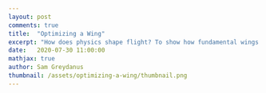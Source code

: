 ```yaml
---
layout: post
comments: true
title:  "Optimizing a Wing"
excerpt: "How does physics shape flight? To show how fundamental wings are, I derive one from scratch by differentiating through a wind tunnel simuation. This my last post in a series about human flight."
date:   2020-07-30 11:00:00
mathjax: true
author: Sam Greydanus
thumbnail: /assets/optimizing-a-wing/thumbnail.png
---
```


<div>
	<style>
		#linkbutton:link, #linkbutton:visited {
		  background-color: rgb(180,180,180);
		  border-radius: 4px;
		  color: white;
		  padding: 6px 0px;
		  width: 150px;
		  text-align: center;
		  text-decoration: none;
		  display: inline-block;
		  text-transform: uppercase;
		  font-size: 13px;
		  margin: 8px;
		}

		#linkbutton:hover, #linkbutton:active {
		  background-color: rgba(160,160,160);
		}

		.playbutton {
		  background-color: rgba(0, 153, 51);
		  /*background-color: rgba(255, 130, 0);*/
		  border-radius: 4px;
		  color: white;
		  padding: 3px 8px;
		  /*width: 60px;*/
		  text-align: center;
		  text-decoration: none;
		  text-transform: uppercase;
		  font-size: 12px;
		  /*display: block;*/
		  /*margin-left: auto;*/
		  margin: 8px 0px;
		  margin-right: auto;
		  min-width:80px;
		}
	</style>
</div>


<div class="imgcap_noborder" style="display: block; margin-left: auto; margin-right: auto; text-align:left; width:70%" >
    <img alt="" src="/assets/optimizing-a-wing/wing_shape.png" onclick="toggleWingShape()" width="300px" id="wingShapeImage" />
    <img alt="" src="/assets/optimizing-a-wing/wing_flow.png" onclick="toggleWingFlow()" width="300px" id="wingFlowImage" />
	<div class="thecap" style="text-align:left"><b>Figure 1:</b> We simulate a wind tunnel, place a rectangular occlusion in it, and then use gradient descent to turn it into a wing. <p style="color:grey; display:inline;">[The images above are videos. Click them to pause or play.]</p></div>
</div>

<div style="display: block; margin-left: auto; margin-right: auto; width:100%; text-align:center;">
	<a href="" id="linkbutton" target="_blank">Read the paper</a>
	<a href="https://colab.research.google.com/drive/1RTsSyr7B3THKVGp_44Oyh7rxBriOHzJ7" id="linkbutton" target="_blank">Run in browser</a>
	<a href="https://github.com/greydanus/optimize_wing" id="linkbutton" target="_blank">Get the code</a>
</div>

Legos are a wonderful meta-toy in that they represent the potential for a near-infinite number of toys depending on how you assemble them. Each brick has structure. But each brick is only interesting to the extent that it can combine with other bricks to form new and more complex structures. So in order to enjoy Legos, you have to figure out how they fit together and come up with a clever way of making the particular toy you have in mind. The open-ended design of Lego bricks lets you build nearly anything you want and this ends up being incredibly satisfying.

As an adult, I find myself appreciating the same things in the physical world that I appreciated in Legos when I was younger. The beauty of the physical world is its simplicity. It’s a special kind of simplicity that, like Lego bricks, allows intricate structures to form on many levels. You see this everywhere you look in nature, across all scales of space and time. In the fractal design of a seashell or the intricate polities of a coral. In the convection of a teacup or the circulation of the atmosphere. And it’s this simple structure that determines the shape and behavior of even the most complicated flying machines.

To see this more clearly, we are going to start from the basic physical laws of airflow and use them to derive the shape of a wing.[^fn1] Since we’re using so few assumptions, the wing shape we come up with will be as fundamental as the physics of the air that swirls around it. This is pretty fundamental. In fact, if an alien species started building flying machines on another planet, my guess is that they would converge on a similar shape.

### Navier-Stokes

We will begin this journey with the [Navier-Stokes equation](https://www.britannica.com/science/Navier-Stokes-equation), which sums up pretty much everything we know about fluid dynamics. It describes how tiny fluid parcels interact with their neighbors. The process of solving fluid dynamics problems comes down to writing out this equation and then deciding which terms we can safely ignore. In our case, we’d like to simulate the flow of air through a wind tunnel so that we can evaluate various wing shapes. Since the pressure differences across a wind tunnel are small, one of the first assumptions we can make is that the air is incompressible. This lets us use the [incompressible form](https://en.wikipedia.org/wiki/Navier%E2%80%93Stokes_equations#Incompressible_flow) of the Navier-Stokes equation:


<span id="longEqnWithSmallScript_A" style="display:block; margin-left:auto;margin-right:auto;text-align:center;">
$$
\underbrace{\frac{\partial \mathbf{u}}{\partial t}}_{\text{velocity update}} ~=~ - \underbrace{(\mathbf{u} \cdot \nabla)\mathbf{u}}_{\text{self-advection}} ~+~ \underbrace{\nu \nabla^2 \mathbf{u}}_{\text{viscous diffusion}} \\
~+~ \underbrace{f}_{\text{velocity $\uparrow$ due to forces}}
$$
</span>
<span id="longEqnWithLargeScript_A" style="display:block; margin-left:auto;margin-right:auto;text-align:center;">
$$
\underbrace{\frac{\partial \mathbf{u}}{\partial t}}_{\text{velocity update}} ~=~ - \underbrace{(\mathbf{u} \cdot \nabla)\mathbf{u}}_{\text{self-advection}} ~+~ \underbrace{\nu \nabla^2 \mathbf{u}}_{\text{viscous diffusion}} ~+~ \underbrace{f}_{\text{velocity $\uparrow$ due to forces}}
$$
</span>

Another term we can ignore is viscous diffusion. Viscous diffusion describes how fluid parcels distribute their momenta due to "sticky" interactions with their neighbors. We would say that a fluid with high viscosity is "thick": common examples include molasses and motor oil. Even though air is much "thinner", viscous interactions still cause a layer of slow-moving air to form along the surface of an airplane wing. However, we can ignore this boundary layer because its contribution to the aerodynamics of the wing is small compared to that of self-advection.

 The final term we can ignore is the forces term, as there will be no external forces on the air once it enters the tunnel. And so we are left with but a hair of the original Navier-Stokes hairball:

$$
\underbrace{\frac{\partial \mathbf{u}}{\partial t}}_{\text{velocity update}} = \underbrace{- (\mathbf{u} \cdot \nabla)\mathbf{u}}_{\text{self-advection ("velocity follows itself")}}
$$

This simple expression describes the effects that really dominate wind tunnel physics. It tells us that _the change in velocity over time is due to the fact that velocity follows itself._

So the entire simulation comes down to two simple rules:
<ul>
	<li>
		• Rule 1: Velocity follows itself <div id="advection_info_toggle" onclick="hideShowAdvection()" style="cursor: pointer;display:inline">(+)</div>
		<ul>
		<div id="advection_info" style="display: none;"><i>The technical term for this effect is <b>self-advection</b>. Advection is when a field, say, of smoke, is moved around by the velocity of a fluid. Self-advection is a special case where the field in question is a velocity field. In principle, a self-advection step is as simple as moving the velocity field according to “x1 = v0*delta_t + x0” at every point on the grid. We can simulate advection over time by repeating this over and over again – this is called Euler integration. The problem with Euler integration is that when you do it on a grid, small numerical errors can accumulate into big ones. There's a related approach called Backward Euler integration which mitigates these errors. In Backward Euler, we use the final velocity rather than the initial velocity to perform advection: the update becomes "x1 = v1*delta_t + x0" instead. Page 8 of <a href="https://drive.google.com/file/d/1upKFdtnM0xcTVxNsPHI1KCvmcanAJheL/view?usp=sharing">this paper</a> gives an intuition for why this is a good idea.</i></div>
		</ul>
	</li>
	<li>
		<!-- <b>Rule 1: Velocity follows itself</b> -->
		• Rule 2: Volume is conserved <div id="projection_info_toggle" onclick="hideShowProjection()" style="cursor: pointer;display:inline">(+)</div>
		<ul>
		<div id="projection_info" style="display: none;"><i>This rule comes from our "incompressibility" assumption. The process of enforcing it is called <b>projection</b>. Since volume is conserved, fluid parcels can only move into positions that their neighbors have recently vacated. This puts a strong constraint on our simulation's velocity field: it needs to be "volume-conserving" or "incompressible". Fortunately, Helmholtz’s theorem tells us that any vector field can be decomposed into an incompressible field and a gradient field, as shown here (taken from <a href="https://drive.google.com/file/d/1upKFdtnM0xcTVxNsPHI1KCvmcanAJheL/view?usp=sharing">this paper</a>):
			<div class="imgcap_noborder" style="display: block; margin-left: auto; margin-right: auto; width:70%">
				<img src="/assets/optimizing-a-wing/decomposition.png" style="width:100%">
			</div>
		One way to make our velocity field incompressible is to find the gradient field and subtract it from the original field, effectively projecting our velocity field onto a volume-conserving manifold. We can solve for the gradient field by using a few iterations of the <a href="https://en.wikipedia.org/wiki/Gauss%E2%80%93Seidel_method">Gauss-Seidel method</a> to solve <a href="https://en.wikipedia.org/wiki/Poisson%27s_equation">Poisson's equation</a>.</i>
		</div>
		</ul>
	</li>
</ul>

### Representing the Wing

<div>
<div style="display:inline">Now that we’ve simplified wind tunnel physics as much as possible, it's time to talk about how to add a wing shape. The wing is an internal boundary, or “occlusion” of the flow. A good way to represent an occlusion is with a mask of zeros and ones. But since the goal of our wind tunnel is to try out different wing shapes, we need our wing to be continuously deformable. So let's allow our mask to take on continuous values between zero and one. Now our wing is semi-permeable in proportion to its mask values.</div> <div id="filter_info_toggle" onclick="hideShowFilter()" style="cursor: pointer;display:inline">(+)</div>
</div>


<div id="filter_info" style="display: none;"><i><b>A note on filtering.</b> In practice, the wing is still not quite continuously deformable. Big differences in the mask at neighboring grid points can lead to sharp boundary conditions and non-physical airflows around the mask. One way to reduce this effect is to apply a Gaussian filter to the flow around the edge of the mask so as to prevent these grid-level pathologies. This same technique is used to avoid grid-scale artifacts in <a href="https://doi.org/10.1007/s00158-010-0594-7">topology optimization</a>, <a href="https://web.stanford.edu/group/ctr/ResBriefs03/gullbrand.pdf">large</a> <a href="https://doi.org/10.1063/1.3485774">eddy simulations</a>, and <a href="https://graphics.stanford.edu/courses/cs468-03-fall/Papers/Levin_MovingLeastSquares.pdf">3D graphics</a>.</i></div>

<div class="imgcap" style="display: block; margin-left: auto; margin-right: auto; width:99.9%">
  <div style="width:19.5%; min-width:150px; display: inline-block; vertical-align: top;">
    <img src="/assets/optimizing-a-wing/mask/mask_0.00.png" style="width:100%">
    <div style="text-align: left;">Mask = 0.0</div>
  </div>
    <div style="width:19.5%; min-width:150px; display: inline-block; vertical-align: top;">
    <img src="/assets/optimizing-a-wing/mask/mask_0.05.png" style="width:100%">
    <div style="text-align: left;">Mask = 0.05</div>
  </div>
    <div style="width:19.5%; min-width:150px; display: inline-block; vertical-align: top;">
    <img src="/assets/optimizing-a-wing/mask/mask_0.12.png" style="width:100%">
    <div style="text-align: left;">Mask = 0.12</div>
  </div>
  <div style="width:19.5%; min-width:150px; display: inline-block; vertical-align: top;">
    <img src="/assets/optimizing-a-wing/mask/mask_0.50.png" style="width:100%">
    <div style="text-align: left;">Mask = 0.5</div>
  </div>
  <div style="width:19.5%; min-width:150px; display: inline-block; vertical-align: top;">
    <img src="/assets/optimizing-a-wing/mask/mask_1.00.png" style="width:100%">
    <div style="text-align: left;">Mask = 1.0</div>
  </div>
</div>

We have succeeded in simulating a wind tunnel in just about 100 lines of code.[^fn2] Now let's use it to optimize a wing. There are many qualities that one could look for in a good wing, but let’s begin with the most straightforward: we want it to convert horizontal air velocity into upward force as efficiently as possible. We can measure this ability using something called the lift-drag ratio, where "lift" measures the wing's upward force and "drag" measures the wing's efficiency. Since "change in downward airflow" in the tunnel is proportional to the upward force on the wing, we can use it as a proxy for lift. Likewise, "change in rightward airflow" is a good proxy for drag.

$$
\begin{align}
    \frac{\text{lift}}{\text{drag}} &= \frac{\text{change in downward airflow}}{-\text{change in rightward airflow}}\\
    &= \frac{ -\big ( v_y(t)-v_y(0) \big )}{-\big ( v_x(t)-v_x(0) \big )}\\
    &= \frac{ v_y(t)-v_y(0) }{ v_x(t)-v_x(0)}
\end{align}
$$

### Optimization

<div>
<div style="display:inline">At this point, we have identified physical constraints and an objective. In the big picture, our goal is to change the wing mask so as to increase its overall lift-drag ratio as much as possible. The way to do this is to follow the gradient of the objective with respect to the wing shape. Luckily for us, there is a clever tool called Autograd which can compute that gradient analytically. Once we have the gradient, all we have to do is take incremental steps in that direction until we don’t see additional improvements. When this process of gradient ascent is over, we can hope to see a wing.</div> <div id="autograd_info_toggle" onclick="hideShowAutograd()" style="cursor: pointer;display:inline">(+)</div>
</div>

<div id="autograd_info" style="display: none;"><i><b>A note on Autograd.</b> Amazingly, every mathematical operation we've described so far – from the wing masking operation to the advection and projection functions, to the lift-drag ratio – is differentiable. This is why we can use Autograd to compute the analytic gradient. Autograd uses <a href="https://en.wikipedia.org/wiki/Automatic_differentiation">automatic differentiation</a>, closely related to the <a href="http://www.dolfin-adjoint.org/en/latest/documentation/maths/2-problem.html">adjoint method</a>, to propagate gradient information backwards through the simulation until it reaches the parameters of the wing mask. We can do all of this in a one-line function transformation: <code>grad_fn = autograd.value_and_grad(get_lift_drag_ratio)</code>.</i></div>

So let’s review. Our goal is to simulate a wind tunnel and use it to derive a wing shape. We began by writing down the general Navier-Stokes equation and eliminating irrelevant terms: all of them but self-advection. Next, we figured out how to put a continuously-deformable occlusion in the center of the tunnel. Finally, we wrote down an equation for what a good wing should do and discussed how to optimize it. Now it is time to put everything together in about 200 lines of code and run the optimization to see what we get…

<div class="imgcap_noborder" style="display: block; margin-left: auto; margin-right: auto; width:40%; min-width: 300px">
	<img alt="" src="/assets/optimizing-a-wing/wing.png" onclick="toggleBasicWing()" id="basicWing" />
	<p style="color:grey; display:inline;">[Click to pause or play.]</p>
</div>

Sure enough, we get a beautiful little wing 😊. Of all possible shapes, this is the very best one for creating efficient lift in our wind tunnel. This wing is definitely a toy solution since our simulation is coarse and not especially accurate. However, with a few simple improvements, we’d be able to design a real airplane wing this way.

We’d just need to:
1. Simulate in 3D instead of 2D
2. Use a mesh parameterization instead of a grid
3. Make the flow laminar and compressible

Aside from these improvements, the overall principle is much the same.[^fn14] In both cases, we write down some words and symbols, turn them into code, and use the code to shape our wing. The fact that we can do all of this without ever building a physical wing makes it feel a bit like magic. But the proof is in the pudding, for when we [put these wings on airplanes](http://aero-comlab.stanford.edu/Papers/jameson-cincin-pm.pdf#page=36) and trust them with our lives, they carry us safely to our destinations.[^fn3]

Just like the real wind tunnels of the 1900's, these simulated wind tunnels need to go through lots of debugging before we can trust them. In fact, while building this demo I discovered all sorts of ways that things could go wrong. Some of the most amusing bloopers happened while I was trying to get the optimization code dialed in.

<div class="imgcap_noborder" style="display: block; margin-left: auto; margin-right: auto; width:100%">
	<img src="/assets/optimizing-a-wing/sim_bloopers.png" style="width:100%">
</div>

Several of these bloopers are just plain dreadful. But others are reasonable - if unexpected - solutions. I think the “two wing” solution is particularly fun. It was entirely unexpected and yet there’s a good precedent for it, in that biplanes have the same two-wing structure. This surprising result is a consequence of our demo’s extreme simplicity. This simplicity makes the design space more open-ended and permits all sorts of interesting accidents to occur.

### The Manifold of Solutions

In fact, the problem of designing a good wing is so open-ended that there are actually many valid solutions. Sometimes we’ll care more about a wing that is optimal at high speeds and other times we’ll want one that’s optimal at low speeds. Maybe we’ll want a particularly thick wing so as to accommodate a large fuselage. Or, we might want to keep the mass of the wing low so as to reduce weight. In order to take all these possibilities into account, perhaps we should try solving for a whole manifold of solutions.

<div class="imgcap_noborder" style="display: block; margin-left: auto; margin-right: auto; width:60%; min-width: 300px">
	<img src="/assets/optimizing-a-wing/sim_manifold.png" style="width:100%">
</div>

Most people won’t be shocked by the idea that design problems are open-ended. However, there are many ways in which we ignore the open-ended nature of the real world. We do this in order to turn complicated problems into simpler ones. Some examples incude measuring academic ability by test scores or social influence by followers.

But nature is different. Nature takes a consummate joy in variation. It’s easy to see this by looking at the remarkable variety of wing shapes in birds.[^fn4] Some birds have wings with low aspect ratios that enable and quick, agile flight patterns. Others, like the albatross, have high aspect ratios for extreme efficiency. Still others, like the common raven, are good all-around fliers. This speciation is beginning to occur in modern aircraft as well. We have surveillance planes built for speed and stealth, short-winged bush planes built for maneuverability, and massive commercial airliners built for efficiency.[^fn5]

<div class="imgcap" style="display: block; margin-left: auto; margin-right: auto; width:99.9%">
  <div style="width:36.4815%; min-width:200px; display: inline-block; vertical-align: top;">
    <img src="/assets/optimizing-a-wing/bird_shapes.png" style="width:100%">
    <div style="text-align: left;">Bird species plotted by wing pointedness (horizontal axis) and wingtip convexity (vertical axis). Each point represents a species; seven species are highlighted and named as examples.</div>
  </div>
  <div style="width:62.073%; min-width:300px; display: inline-block; vertical-align: top;">
    <img src="/assets/optimizing-a-wing/norberg2002.png" style="width:100%">
    <div style="text-align:left;">Aspect ratio vs. wing loading index, made independent of size, in some birds, airplanes, a hang-glider, a butterfly, and a maple seed. Bats have a similar aspect ratio range compared to birds but slightly lower wing loadings because their tail membrane area is integrated in the wing area.</div>
  </div>
</div>

Perhaps less intuitively, even a single bird is capable of a huge range of wing shapes. The falcon, for example, uses different wing shapes for soaring, diving, turning, and landing. Its wings are not a static things, but rather deformable, dynamic objects which are constantly adapting to their surroundings. And once again, we are beginning to see the same thing happen in modern aircrafts. The Boeing 747, for example, has a triple-slotted wing design that lets pilots reconfigure the overall wing shape for takeoff, cruising, and landing.

<div class="imgcap" style="display: block; margin-left: auto; margin-right: auto; width:99.9%">
  <div style="width:55%; min-width:250px; display: inline-block; vertical-align: top;">
    <img src="/assets/optimizing-a-wing/bird_morph.png" style="width:100%">
  </div>
  <div style="width:44.3%; min-width:250px; display: inline-block; vertical-align: top;">
    <img src="/assets/optimizing-a-wing/plane_morph.png" style="width:100%">
  </div>
</div>

### Quality-Diversity

In machine learning, the idea that some problems have more than one solution is called <i>open-endedness</i>. In response to this idea, researchers have developed a variety of [quality-diversity](https://quality-diversity.github.io/) algorithms which solve for a [pareto frontier](https://en.wikipedia.org/wiki/Pareto_efficiency) of diverse but equally-valid solutions. This is still a fledgling area of research (ha), but notable works include MAP-elites[^fn6] [^fn7] and POET.[^fn8] Jeff Clune has a good discussion of these things in his <a href="https://icml.cc/media/Slides/icml/2019/halla(10-09-15)-10-09-15-4336-recent_advances.pdf">ICML 2019 tutorial</a>.

The same ideas have begun to percolate through the reinforcement learning literature as well. A number of recent papers have examined the effects of self-play and league play on how RL agents learn.[^fn15] [^fn9] [^fn10] It turns out that, in order to find a stable [Nash equilibrium](https://en.wikipedia.org/wiki/Nash_equilibrium), one must have a diverse set of agents that continually exploit each others' weaknesses. The core idea is that when you make a population of agents (and their objectives) more diverse, the best-performing agents in that population tend to become more robust.

Another way to look at open-endedness is that it allows you to change your environment as you pursue your objective. And in changing your environment, you may alter your original objective, producing a continual cycle of new environments and objectives. You can see this in 20th century aeronautics: the engineers who figured out how to fly at subsonic speeds earned themselves an entirely new challenge – that of designing airplanes in the supersonic regime. This bootstrapping effect, where problems and solutions feed off one another, produces an endless frontier of new problems worth exploring.[^fn11]

<div class="imgcap" style="display: block; margin-left: auto; margin-right: auto; width:99.9%">
  <div style="width:63.4%; min-width:300px; display: inline-block; vertical-align: top;">
    <img src="/assets/optimizing-a-wing/map-elites.png" style="width:100%">
    <div style="text-align: left;">Visualizing a large population of soft robots trained on a locomotion task. Each pixel corresponds to a different robot and its color corresponds to relative performance (brighter is better). Each voxel of the robot can be either bone, muscle, or empty. Some example robot shapes are plotted around the edges. (Taken from the <a href="https://arxiv.org/abs/1504.04909">MAP-Elites paper</a>).</div>
  </div>
  <div style="width:36%; min-width:200px; display: inline-block; vertical-align: top;">
    <img src="/assets/optimizing-a-wing/starcraft.png" style="width:100%">
    <div style="text-align:left;">A population of RL agents trained to play StarCraft. The MaNa agent later competed against <a href="https://liquipedia.net/starcraft2/MaNa">MaNa</a>. Dot sizes represent probability of being selected to play against MaNa agent. (Taken from <a href="https://deepmind.com/blog/article/alphastar-mastering-real-time-strategy-game-starcraft-ii">this DM article</a>).</div>
  </div>
</div>

That much novelty is a good thing, but it’s also dangerous. If your aim changes too often, it's easy to forget what you've learned and begin chasing your own tail. In machine learning, this sort of thing happens when a neural network "[catastrophically forgets](https://en.wikipedia.org/wiki/Catastrophic_interference)" one skill while trying to learn another. In engineering, people call it "reinventing the wheel." Regardless, it's preferable to aim at something new and better. So how can we avoid wandering back into the past?

<!-- That much novelty is a good thing, but it’s also dangerous. If your aim changes too often, it's easy to forget what you've learned and begin chasing your own tail. In the final sentence of _The Great Gatsby_, the narrator muses: "So we beat on, boats against the current, borne back ceaselessly into the past." This lyrical conclusion conceals a subtle warning: if you're not careful, the past will repeat itself. This is not good for us. And it's not good for optimizing machine learning models or wing designs. We'd prefer to continually aim at something new and inspiring. So how can we avoid wandering back into the past? -->

### The Desire to Fly

The answer is that the optimization function is never the full story. When we write down an optimization function like we did for the wing demo, our minds have a vague desire to form a wing shape. Behind that, there is a desire to fly, and behind that – perhaps – a desire for freedom, and behind that, what? The paradox of an objective function is that it always seems to have a grander desire behind it. And the deeper desires don’t change as quickly. Even as the early aviators progressed from wingsuits to gliders to planes, they retained the same fundamental desire for flight. As they shaped technology, they shaped their particular desires. And as they shaped their particular desires, they shaped themselves. But it was the desire to fly that put all of this into motion.

Indeed, the desire to fly shaped the early aviators as much as they, in turn, shaped the world. In pursuit of flight, they had to discipline themselves and spend years perfecting their craft. They had to become pragmatists to ensure that their lofty dreams would survive. There is a sense in which you and I must do the same thing. All of us are shaped by the desires we aim at. Our prefrontal cortex is constantly inhibiting or exciting lower brain regions. Each of these regions involves a different set of desires: food, sleep, sex, exercise, safety, curiosity, power, affection, and more. We can choose which of these to aim at. It’s a core part of free will, for in choosing which desires to act on, we choose the person we will become.

<div class="imgcap_noborder">
  <img src="/assets/desire-to-fly/hummingbird.png" style="width:20%;min-width:150px;">
</div>

Like a hermit crab, we are born with desires that our body cannot satisfy, and thus we must venture out into the world, build things, and make them part of who we are. But we differ from the hermit crab in one important way. While he seeks out a shell because he wants safety, we seek flight because we want freedom, adventure, and change. We are not trying to stay the same, but rather we are aiming for a future that is different and better. Freedom, adventure, and change is what made us a flying species in the first place and it will propel us even higher tomorrow.

So long as we have the desire to fly.

<!-- So we beat on, wings angled into the wind, borne ceaselessly into the future. -->

## Footnotes

[^fn1]: Note: the code and overall approach to optimizing a wing in a fluid simulation is built on [this Autograd example](https://github.com/HIPS/autograd/blob/master/examples/fluidsim/wing.png).
[^fn2]: Our simulation is based on: Stam, Jos. [Real-Time Fluid Dynamics for Games](https://drive.google.com/file/d/1upKFdtnM0xcTVxNsPHI1KCvmcanAJheL/view). _Proceedings of the Game Developer Conference_, 2003.
[^fn3]: Jameson, Antony and Vassberg, John. [Computational fluid dynamics for aerodynamic design - Its current and future impact](https://doi.org/10.2514/6.2001-538), _American Institute of Aeronautics & Astronautics_, 2012.
[^fn4]: Lockwood, Rowan and Swaddle, John P. and Rayner, Jeremy M. V. [Avian Wingtip Shape Reconsidered: Wingtip Shape Indices and Morphological Adaptations to Migration](https://doi.org/10.2307/3677110), _Journal of Avian Biology_ Vol. 29, No. 3, pp. 273-292, 1998.
[^fn5]: Norberg, Ulla M. Lindhe. [Structure, Form, and Function of Flight in Engineering and the Living World](https://doi.org/10.1002/jmor.10013). _Journal of Morphology_, 2002.
[^fn6]: Mouret, Jean-Baptiste and Clune, Jeff. [Illuminating search spaces by mapping elites](https://arxiv.org/abs/1504.04909). _ArXiv preprint_, 2015.
[^fn7]: Cully, Antoine and Clune, Jeff and Taraporeand, Danesh and Mouret, Jean-Baptiste. [Robots that can adapt like animals](https://www.nature.com/articles/nature14422). _Nature_, 2015.
[^fn8]: Wang, Rui and Lehman, Joel and Rawal, Aditya and Zhi, Jiale and Li, Yulun and Clune, Jeff, Stanley, Kenneth O. [Enhanced POET: Open-ended Reinforcement Learning through Unbounded Invention of Learning Challenges and their Solutions](https://arxiv.org/abs/2003.08536). _International Conference on Machine Learning (ICML)_, 2020.
[^fn9]: Czarnecki, Wojciech Marian, et al. [Real World Games Look Like Spinning Tops](https://arxiv.org/abs/2004.09468). _arXiv preprint arXiv:2004.09468_, 2020.
[^fn10]: Vinyals, O., Babuschkin, I., Czarnecki, W.M. et al. [Grandmaster level in StarCraft II using multi-agent reinforcement learning](https://doi.org/10.1038/s41586-019-1724-z). Nature 575, 350–354 (2019).
[^fn11]: This is the intuition behind [emergence](https://en.wikipedia.org/wiki/Emergence) in complexity theory. Emergence makes the most sense in the context of physics because toy examples are easy to isolate. Phil Anderson does a good job explaining a few of these examples in his article "[More is Different](http://robotics.cs.tamu.edu/dshell/cs689/papers/anderson72more_is_different.pdf)."
[^fn13]: See also the myth of [Sisyphus](https://en.wikipedia.org/wiki/Sisyphus).
[^fn14]: See [this online textbook page](https://optimization.mccormick.northwestern.edu/index.php/Wing_Shape_Optimization) for an overview of full-scale wing optimization techniques.
[^fn15]: Balduzzi, David, et al. [Open-ended Learning in Symmetric Zero-sum Games](https://arxiv.org/abs/1901.08106). arXiv preprint arXiv:1901.08106 (2019).

<script language="javascript">
	function toggleWingShape() {

		path = document.getElementById("wingShapeImage").src
	    if (path.split('/').pop() == "wing_shape.png") {
	        document.getElementById("wingShapeImage").src = "/assets/optimizing-a-wing/wing_shape.gif";
	    } else {
	        document.getElementById("wingShapeImage").src = "/assets/optimizing-a-wing/wing_shape.png";
	    }
	}
</script>

<script language="javascript">
	function toggleWingFlow() {

		path = document.getElementById("wingFlowImage").src
	    if (path.split('/').pop() == "wing_flow.png") {
	        document.getElementById("wingFlowImage").src = "/assets/optimizing-a-wing/wing_flow.gif";
	    } else {
	        document.getElementById("wingFlowImage").src = "/assets/optimizing-a-wing/wing_flow.png";
	    }
	}

function toggleBasicWing() {

    path = document.getElementById("basicWing").src
      if (path.split('/').pop() == "wing.png") {
          document.getElementById("basicWing").src = "/assets/optimizing-a-wing/wing_flow.gif";
      } else {
          document.getElementById("basicWing").src = "/assets/optimizing-a-wing/wing.png";
      }
  }

function hideShowAdvection() {
  var x = document.getElementById("advection_info");
  var y = document.getElementById("advection_info_toggle");
  if (x.style.display === "none") {
    x.style.display = "inline"; y.textContent = "(–)"
  } else {
    x.style.display = "none"; y.textContent = "(+)"
  }
}
function hideShowProjection() {
  var x = document.getElementById("projection_info");
  var y = document.getElementById("projection_info_toggle");
  if (x.style.display === "none") {
    x.style.display = "inline"; y.textContent = "(–)"
  } else {
    x.style.display = "none"; y.textContent = "(+)"
  }
}
function hideShowFilter() {
  var x = document.getElementById("filter_info");
  var y = document.getElementById("filter_info_toggle");
  if (x.style.display === "none") {
    x.style.display = "inline"; y.textContent = "(–)"
  } else {
    x.style.display = "none"; y.textContent = "(+)"
  }
}
function hideShowAutograd() {
  var x = document.getElementById("autograd_info");
  var y = document.getElementById("autograd_info_toggle");
  if (x.style.display === "none") {
    x.style.display = "inline"; y.textContent = "(–)"
  } else {
    x.style.display = "none"; y.textContent = "(+)"
  }
}
</script>


<script>
    function getBrowserSize(){
       var w, h;

         if(typeof window.innerWidth != 'undefined')
         {
          w = window.innerWidth; //other browsers
          h = window.innerHeight;
         } 
         else if(typeof document.documentElement != 'undefined' && typeof      document.documentElement.clientWidth != 'undefined' && document.documentElement.clientWidth != 0) 
         {
          w =  document.documentElement.clientWidth; //IE
          h = document.documentElement.clientHeight;
         }
         else{
          w = document.body.clientWidth; //IE
          h = document.body.clientHeight;
         }
       return {'width':w, 'height': h};
}

if(parseInt(getBrowserSize().width) < 600){
 document.getElementById("longEqnWithLargeScript_A").style.display = "none";
}
if(parseInt(getBrowserSize().width) > 600){
 document.getElementById("longEqnWithSmallScript_A").style.display = "none";
}
</script>
